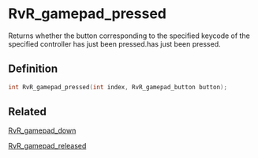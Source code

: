 # RvR_gamepad_pressed

Returns whether the button corresponding to the specified keycode of the specified controller has just been pressed.has just been pressed.

## Definition

```c
int RvR_gamepad_pressed(int index, RvR_gamepad_button button);
```

## Related

[RvR_gamepad_down](/rvr/rvr/gamepad_down)

[RvR_gamepad_released](/rvr/rvr/gamepad_released)

